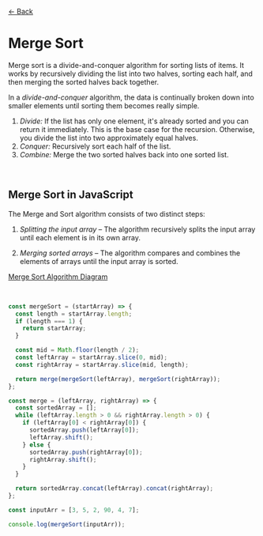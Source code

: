 [&larr; Back](./../README.md)

# Merge Sort

Merge sort is a divide-and-conquer algorithm for sorting lists of items. It works by recursively dividing the list into two halves, sorting each half, and then merging the sorted halves back together.

In a _divide-and-conquer_ algorithm, the data is continually broken down into smaller elements until sorting them becomes really simple.

1. _Divide:_ If the list has only one element, it's already sorted and you can return it immediately. This is the base case for the recursion. Otherwise, you divide the list into two approximately equal halves.
2. _Conquer:_ Recursively sort each half of the list.
3. _Combine:_ Merge the two sorted halves back into one sorted list.

<br>

## Merge Sort in JavaScript

The Merge and Sort algorithm consists of two distinct steps:

1. _Splitting the input array_ – The algorithm recursively splits the input array until each element is in its own array.

2. _Merging sorted arrays_ – The algorithm compares and combines the elements of arrays until the input array is sorted.

[Merge Sort Algorithm Diagram](https://en.wikipedia.org/wiki/File:Merge_sort_algorithm_diagram.svg)

<br>

```js
const mergeSort = (startArray) => {
  const length = startArray.length;
  if (length === 1) {
    return startArray;
  }

  const mid = Math.floor(length / 2);
  const leftArray = startArray.slice(0, mid);
  const rightArray = startArray.slice(mid, length);

  return merge(mergeSort(leftArray), mergeSort(rightArray));
};

const merge = (leftArray, rightArray) => {
  const sortedArray = [];
  while (leftArray.length > 0 && rightArray.length > 0) {
    if (leftArray[0] < rightArray[0]) {
      sortedArray.push(leftArray[0]);
      leftArray.shift();
    } else {
      sortedArray.push(rightArray[0]);
      rightArray.shift();
    }
  }

  return sortedArray.concat(leftArray).concat(rightArray);
};

const inputArr = [3, 5, 2, 90, 4, 7];

console.log(mergeSort(inputArr));
```

<br>
